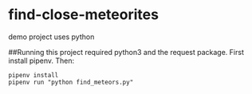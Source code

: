 # find-close-meteorites
demo project uses python

##Running
this project required python3 and the request package.
First install pipenv. Then:
```
pipenv install
pipenv run "python find_meteors.py"
```
